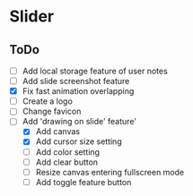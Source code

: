 # Slider

## ToDo
- [ ] Add local storage feature of user notes
- [ ] Add slide screenshot feature
- [x] Fix fast animation overlapping
- [ ] Create a logo
- [ ] Change favicon
- [ ] Add 'drawing on slide' feature'
  - [x] Add canvas
  - [x] Add cursor size setting
  - [ ] Add color setting
  - [ ] Add clear button
  - [ ] Resize canvas entering fullscreen mode
  - [ ] Add toggle feature button
